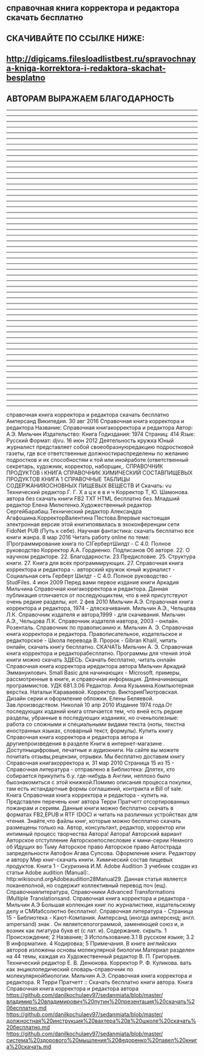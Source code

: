 справочная книга корректора и редактора скачать бесплатно
--------------------------------------------------
СКАЧИВАЙТЕ ПО ССЫЛКЕ НИЖЕ:
--------------------------------------------------
http://digicams.filesloadlistbest.ru/spravochnaya-kniga-korrektora-i-redaktora-skachat-besplatno
--------------------------------------------------
АВТОРАМ ВЫРАЖАЕМ БЛАГОДАРНОСТЬ
--------------------------------------------------
--------------------------------------------------
--------------------------------------------------
--------------------------------------------------
--------------------------------------------------
--------------------------------------------------
--------------------------------------------------
--------------------------------------------------
--------------------------------------------------
--------------------------------------------------
--------------------------------------------------
--------------------------------------------------
--------------------------------------------------
--------------------------------------------------
--------------------------------------------------
--------------------------------------------------
--------------------------------------------------
--------------------------------------------------
--------------------------------------------------
--------------------------------------------------
--------------------------------------------------
--------------------------------------------------
--------------------------------------------------
--------------------------------------------------
--------------------------------------------------
--------------------------------------------------
--------------------------------------------------
--------------------------------------------------
--------------------------------------------------
--------------------------------------------------
--------------------------------------------------
--------------------------------------------------
--------------------------------------------------
--------------------------------------------------
--------------------------------------------------
--------------------------------------------------
--------------------------------------------------
--------------------------------------------------
--------------------------------------------------
--------------------------------------------------
--------------------------------------------------
--------------------------------------------------
--------------------------------------------------
--------------------------------------------------
--------------------------------------------------
--------------------------------------------------
--------------------------------------------------
--------------------------------------------------
--------------------------------------------------
--------------------------------------------------
--------------------------------------------------
--------------------------------------------------
--------------------------------------------------
--------------------------------------------------
справочная книга корректора и редактора скачать бесплатно Амперсанд  Википедия. 30 авг 2016  Справочная книга корректора и редактора Название: Справочная книгакорректора и редактора Автор: А.Э. Мильчин Издательство: Книга Годиздания: 1974 Страниц: 414 Язык: Русский Формат: djvu. 16 июн 2012  Деятельность кружка Юный журналист представляет собой своеобразнуюредакцию подростковой газеты, где все ответственные должностираспределены по желанию подростков и их способностям к той или инойработе (ответственный секретарь, художник, корректор, наборщик,. СПРАВОЧНИК ПРОДУКТОВ i КНИГА СПРАВОЧНИК ХИМИЧЕСКИЙ СОСТАВПИЩЕВЫХ ПРОДУКТОВ КНИГА 1 СПРАВОЧНЫЕ ТАБЛИЦЫ СОДЕРЖАНИЯОСНОВНЫХ ПИЩЕВЫХ ВЕЩЕСТВ И  Скачать: vu  Технический редактор Г. Г. X а ц к е в и ч Корректор Т, Ю. Шамонова. автора без скачать книги FB2 TXT HTML бесплатно без. Младший редактор Елена Милютенко.Художественный редактор СергейБарабаш.Технический редактор Александра Агафошина.КорректорВалентина Пестова.Впервые настоящая электронная версия этой книгипоявилась в эхоконференции сети FidoNet РUB (Путь к себе). Научная фантастика: скачать бесплатно все книги жанра. 8 мар 2016  Читать работу online по теме: (Программирование книга по С)ГербертШилдт - C 4.0. Полное руководство  Корректор А.А. Гордиенко. Подписанов  Об авторе. 22. О научном редакторе. 22. Благодарности. 23.Предисловие. 25. Структура книги. 27. Книга для всех программирующих. 27. Справочная книга корректора и редактора -. авторский кружок юный журналист - Социальная сеть
Герберт Шилдт - C 4.0. Полное руководство - StudFiles. 4 июн 2009  Перед вами первое издание книги Аркадия Мильчина Справочная книгакорректора и редактора. Данная публикация отличается от последующихтем, что в ней присутствуют очень редкие разделы, кот. 2 фев 2010  Мильчин А.Э. Справочная книга корректора и редактора, 1974 - дляскачивания. Мильчин А.Э., Чельцова Л.К. Справочник издателя и автора,1999 - для скачивания. Мильчин А.Э., Чельцова Л.К. Справочник издателя иавтора, 2003 - онлайн. Розенталь. Справочник по правописанию и. Мильчин А. Э. Справочная книга корректора и редактора. Правописательное, издательское и редакторское - Школа перевода В. Пророк - Gibran Khalil, читать онлайн, скачать книгу бесплатно. СКАЧАТЬ Мильчин А. Э. Справочная книга корректора и редакторабесплатно. Программы для чтения этой книги можно скачать ЗДЕСЬ. Скачать бесплатно, читать онлайн Справочная книга корректора иредактора автора Мильчин Аркадий Эммануилович. Small Basic для начинающих - Microsoft. примеры, рассмотренные в книге, и справочная информация. Дляначинающих программистов. УДК 681.3.06  Редактор. Анна Кузьмина.Компьютерная верстка. Натальи Караваевой. Корректор. ВикторияПиотровская. Дизайн серии и оформление обложки. Елены Беляевой. Зав.производством. Николай
10 апр 2010  Издание 1974 года.От последующих изданий книга отличается тем, что вней есть редкие разделы, убранные в последующих изданиях, но оченьполезные: работа со сложными и специальными видами текста (ноты, текстна иностранных языках, словарный текст, формулы). Купить книгу Справочная книга корректора и редактора автора и другиепроизведения в разделе Книги в интернет-магазине . Доступныцифровые, печатные и аудиокниги. На сайте вы можете почитать отзывы,рецензии, отрывки. Мы бесплатно доставим книгу Справочная книгакорректора и. 31 мар 2010  Страница 15 из 15 - Справочная литература - отправлено в Библиотека: Длятех, кто собирается прикупить б.у. где-нибудь в Англии, неплохо было быознакомиться с этой книжкой.Помимо описания процесса покупки, там есть истандартные формы соглашений, контракта и Bill of sale. Книга Справочная книга корректора и редактора - купить на. Представлен перечень книг автора Терри Пратчетт отсортированных пожанрам и сериям. Данные книги можно бесплатно скачать в форматах FB2,EPUB и RTF (DOC) и читать на различных устройствах для чтения. Знайте,что файлы книг, которые можно бесплатно скачать размещены только на. Автор, консультант, редактор, корректор или интимный процесс творчества Автора! Автора! Авторский вариант  Авторское отступление  Авторскоепослесловие к мини-серии Немного об Идущих во Тьму  Авторское право Авторское право  Автострада запредельности  Автофон  Агава Супсова. Оформление книги. Редактору и автору  Мир книг-скачать книги. Химический состав пищевых продуктов. Книга 1 - Скурихина И.М. Adobe Audition 3 учебник создан из статьи Adobe audition (Manual):. http:wikisound.orgAdobeaudition28Manual29. Данная статья является поканеполной, но содержит коллективный перевод поч (ещ). Справочнаялитература, Справочники  Advanced Transformations (Multiple Translationsand. Справочная книга корректора и редактора - Мильчин А.Э
Большая коллекция книг по журналистике, издательскому делу и СМИабсолютно бесплатно!. Справочная литература - Страница 15 - Библиотека - Кают-Компания. Амперсанд (иногда  амперсенд; англ. ampersand)  знак . Он являетсялогограммой, заменяющей союз и, и возник как лигатура букв et (с лат.  и). Содержание. скрыть. 1 Происхождение; 2 Название; 3 Использование.3.1 В русском языке; 3.2 В информатике. 4 Кодировка; 5 Примечания. В книге английских авторов изложены основы молекулярной биологии.Материал разделен на 44 темы, каждая из  Художественный редактор В. П. Григорьев. Технический редактор Е. В. Денюкова. Корректор Р. Ф. Куликова. вать как энциклопедический словарь-справочник по молекулярнойбиологии. Мильчин А.Э. Справочная книга корректора и редактора. R Терри Пратчетт :: Скачать бесплатно книги автора. Книга Справочная книга корректора и редактора автора
https://github.com/danilkochulaev97/sedanmiata/blob/master/владимир%20владимирович%20путин%20презентация%20скачать%20бесплатно.md
https://github.com/danilkochulaev97/sedanmiata/blob/master/должностная%20инструкция%20вахтера%20в%20школе%20скачать%20бесплатно.md
https://github.com/danilkochulaev97/sedanmiata/blob/master/система%20здорового%20мышления%20федоренко%20павел%20книга%20скачать.md